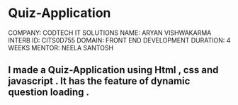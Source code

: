 # Quiz-Application
COMPANY: CODTECH IT SOLUTIONS 
NAME: ARYAN VISHWAKARMA
INTERB ID: CITS0D755
DOMAIN: FRONT END DEVELOPMENT
DURATION: 4 WEEKS
MENTOR: NEELA SANTOSH
## I made a Quiz-Application using Html , css and javascript . It has the feature of dynamic question loading .

